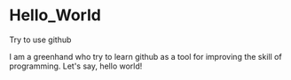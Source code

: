 # Hello_World
Try to use github

I am a greenhand who try to learn github as a tool for improving the skill of programming.
Let's say, hello world! 
